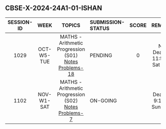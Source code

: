 ## CBSE-X-2024-24A1-01-ISHAN

| **SESSION-ID** |  **WEEK** | **TOPICS**                        | **SUBMISSION-STATUS** | **SCORE** | **REMARKS** |
|:--------------:|:------------:|:--------------------:|:------------------------------------|:----------:|:----------:|
| 1029       | OCT-W5-TUE   | MATHS - Arithmetic Progression (S01) [Notes]() [Problems-18]()   | PENDING  | 0 | New Deadline: 11:59 PM Sat 2 Nov |
| 1102       | NOV-W1-SAT   | MATHS - Arithmetic Progression (S02) [Notes]() [Problems-7]()   | ON-GOING  | | Deadline: 9:15 AM Sun 3 Nov |
